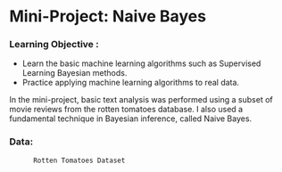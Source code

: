 # Mini-Project: Naive Bayes


### Learning Objective :
- Learn the basic machine learning algorithms such as Supervised Learning Bayesian methods.
- Practice applying machine learning algorithms to real data. 

In the mini-project, basic text analysis was performed using a subset of movie reviews from the rotten tomatoes database. I also used a fundamental technique in Bayesian inference, called Naive Bayes.

### Data: 
          Rotten Tomatoes Dataset
